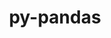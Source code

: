 ---
title: "py-pandas"
layout: cache
categories: [package, develop]
meta: {"compilers": ["apple-clang@=16.0.0", "gcc@=11.1.0", "gcc@=11.4.0", "gcc@=13.2.0", "gcc@=7.5.0", "gcc@=9.4.0", "oneapi@=2024.2.1"], "num_specs": 182, "num_specs_by_stack": {"data-vis-sdk": 10, "e4s": 62, "e4s-neoverse-v2": 8, "e4s-neoverse_v1": 12, "e4s-oneapi": 41, "e4s-power": 6, "e4s-rocm-external": 10, "ml-darwin-aarch64-mps": 8, "ml-linux-aarch64-cpu": 8, "ml-linux-aarch64-cuda": 8, "ml-linux-x86_64-cpu": 7, "ml-linux-x86_64-cuda": 8, "radiuss": 8, "root": 182}, "oss": ["sequoia", "ubuntu18.04", "ubuntu20.04", "ubuntu22.04", "ubuntu24.04"], "platforms": ["darwin", "linux"], "stacks": ["data-vis-sdk", "e4s", "e4s-neoverse-v2", "e4s-neoverse_v1", "e4s-oneapi", "e4s-power", "e4s-rocm-external", "ml-darwin-aarch64-mps", "ml-linux-aarch64-cpu", "ml-linux-aarch64-cuda", "ml-linux-x86_64-cpu", "ml-linux-x86_64-cuda", "radiuss", "root"], "targets": ["aarch64", "neoverse_v1", "neoverse_v2", "ppc64le", "x86_64_v3"], "versions": ["1.5.3", "2.2.3"]}
spec_details: [{"compiler": "gcc@=13.2.0", "hash": "26wi7xaln7cfdhrlopgfwk3fvbtzhbik", "os": "ubuntu24.04", "platform": "linux", "size": "-", "stacks": ["ml-linux-x86_64-cpu", "ml-linux-x86_64-cuda", "root"], "target": "x86_64_v3", "variants": ["build_system=python_pip", "~excel", "+performance"], "versions": ["1.5.3"]}, {"compiler": "gcc@=11.4.0", "hash": "2ehhxmwteqzw3qodiqrf3kxoo3as5ukc", "os": "ubuntu22.04", "platform": "linux", "size": "-", "stacks": ["e4s-neoverse-v2", "root"], "target": "neoverse_v2", "variants": ["build_system=python_pip", "~excel", "+performance"], "versions": ["1.5.3"]}, {"compiler": "gcc@=11.4.0", "hash": "2msyt7yp2xrpxfsofdxk76mb4cfmiyhd", "os": "ubuntu22.04", "platform": "linux", "size": "-", "stacks": ["e4s", "root"], "target": "x86_64_v3", "variants": ["build_system=python_pip", "~excel", "+performance"], "versions": ["2.2.3"]}, {"compiler": "gcc@=11.4.0", "hash": "2y6nbejbwrqfeoi7yl57hwrr5yyypkzv", "os": "ubuntu22.04", "platform": "linux", "size": "-", "stacks": ["e4s-neoverse-v2", "root"], "target": "neoverse_v2", "variants": ["build_system=python_pip", "~excel", "+performance"], "versions": ["1.5.3"]}, {"compiler": "gcc@=13.2.0", "hash": "2zjrjh236v73v4doml2ng36w3bfel3ew", "os": "ubuntu24.04", "platform": "linux", "size": "-", "stacks": ["ml-linux-aarch64-cpu", "ml-linux-aarch64-cuda", "root"], "target": "aarch64", "variants": ["build_system=python_pip", "~excel", "+performance"], "versions": ["1.5.3"]}, {"compiler": "gcc@=11.4.0", "hash": "35ug2lr7qr423vhrtkdrt46qayyvrl5j", "os": "ubuntu22.04", "platform": "linux", "size": "-", "stacks": ["e4s", "root"], "target": "x86_64_v3", "variants": ["build_system=python_pip", "~excel", "+performance"], "versions": ["1.5.3"]}, {"compiler": "gcc@=11.4.0", "hash": "36cysnyoziknd3tkqk2nv4bfxsmvctlc", "os": "ubuntu22.04", "platform": "linux", "size": "-", "stacks": ["e4s-neoverse_v1", "root"], "target": "neoverse_v1", "variants": ["build_system=python_pip", "~excel", "+performance"], "versions": ["1.5.3"]}, {"compiler": "gcc@=11.4.0", "hash": "37o55cbumwz6kyvxgrnmopfvk6yna27i", "os": "ubuntu22.04", "platform": "linux", "size": "-", "stacks": ["e4s", "root"], "target": "x86_64_v3", "variants": ["build_system=python_pip", "~excel", "+performance"], "versions": ["1.5.3"]}, {"compiler": "gcc@=13.2.0", "hash": "3bcbrqsvlyuweqz75geudoil5rm2akdp", "os": "ubuntu24.04", "platform": "linux", "size": "-", "stacks": ["ml-linux-x86_64-cuda", "root"], "target": "x86_64_v3", "variants": ["build_system=python_pip", "~excel", "+performance"], "versions": ["1.5.3"]}, {"compiler": "oneapi@=2024.2.1", "hash": "3jif4e5reqz2qjy4z7i7zdqccuc7ym5a", "os": "ubuntu22.04", "platform": "linux", "size": "-", "stacks": ["e4s-oneapi", "root"], "target": "x86_64_v3", "variants": ["build_system=python_pip", "~excel", "+performance"], "versions": ["2.2.3"]}, {"compiler": "gcc@=11.4.0", "hash": "3jy3yqo4jrquh7swyjfqwbgimsyovbjr", "os": "ubuntu22.04", "platform": "linux", "size": "-", "stacks": ["e4s", "root"], "target": "x86_64_v3", "variants": ["build_system=python_pip", "~excel", "+performance"], "versions": ["2.2.3"]}, {"compiler": "gcc@=11.4.0", "hash": "3pewyi4alyiff7r6kt2ycfqnprnnbrvx", "os": "ubuntu22.04", "platform": "linux", "size": "-", "stacks": ["e4s-rocm-external", "root"], "target": "x86_64_v3", "variants": ["build_system=python_pip", "~excel", "+performance"], "versions": ["2.2.3"]}, {"compiler": "gcc@=11.4.0", "hash": "3wpaolmlnb43ldnebfryzyrqgtanevn7", "os": "ubuntu22.04", "platform": "linux", "size": "-", "stacks": ["e4s", "root"], "target": "x86_64_v3", "variants": ["build_system=python_pip", "~excel", "+performance"], "versions": ["1.5.3"]}, {"compiler": "oneapi@=2024.2.1", "hash": "44ntmvm2lmnmowncppger7zbix7sbzop", "os": "ubuntu22.04", "platform": "linux", "size": "-", "stacks": ["e4s-oneapi", "root"], "target": "x86_64_v3", "variants": ["build_system=python_pip", "~excel", "+performance"], "versions": ["2.2.3"]}, {"compiler": "gcc@=11.4.0", "hash": "4r3xdmfmsa2np3wdymj36nqcdg73cx7o", "os": "ubuntu22.04", "platform": "linux", "size": "-", "stacks": ["e4s", "root"], "target": "x86_64_v3", "variants": ["build_system=python_pip", "~excel", "+performance"], "versions": ["1.5.3"]}, {"compiler": "gcc@=13.2.0", "hash": "5lw4bdiejrdp4tiu656d536jgxdwz3em", "os": "ubuntu24.04", "platform": "linux", "size": "-", "stacks": ["ml-linux-x86_64-cpu", "ml-linux-x86_64-cuda", "root"], "target": "x86_64_v3", "variants": ["build_system=python_pip", "~excel", "+performance"], "versions": ["1.5.3"]}, {"compiler": "gcc@=11.4.0", "hash": "5tiwzvgr3p42ejf2goe2fdvuypl7cyql", "os": "ubuntu22.04", "platform": "linux", "size": "-", "stacks": ["e4s-neoverse_v1", "root"], "target": "neoverse_v1", "variants": ["build_system=python_pip", "~excel", "+performance"], "versions": ["1.5.3"]}, {"compiler": "oneapi@=2024.2.1", "hash": "5w2fh5nj4bqwxrqtithiljv436lo4kye", "os": "ubuntu22.04", "platform": "linux", "size": "-", "stacks": ["e4s-oneapi", "root"], "target": "x86_64_v3", "variants": ["build_system=python_pip", "~excel", "+performance"], "versions": ["1.5.3"]}, {"compiler": "oneapi@=2024.2.1", "hash": "5xty6rodkbnsnmjhxhjxaor7pgzc46by", "os": "ubuntu22.04", "platform": "linux", "size": "-", "stacks": ["e4s-oneapi", "root"], "target": "x86_64_v3", "variants": ["build_system=python_pip", "~excel", "+performance"], "versions": ["1.5.3"]}, {"compiler": "gcc@=13.2.0", "hash": "65ypux3jw4kmkvt3xkmd5eoccruwhygo", "os": "ubuntu24.04", "platform": "linux", "size": "-", "stacks": ["ml-linux-aarch64-cpu", "ml-linux-aarch64-cuda", "root"], "target": "aarch64", "variants": ["build_system=python_pip", "~excel", "+performance"], "versions": ["1.5.3"]}, {"compiler": "oneapi@=2024.2.1", "hash": "66erdqkgkmqothhpc65vyeqadnokt2nl", "os": "ubuntu22.04", "platform": "linux", "size": "-", "stacks": ["e4s-oneapi", "root"], "target": "x86_64_v3", "variants": ["build_system=python_pip", "~excel", "+performance"], "versions": ["1.5.3"]}, {"compiler": "gcc@=11.4.0", "hash": "6dphszez32gngz3kxljgpwroydsl6x6p", "os": "ubuntu22.04", "platform": "linux", "size": "-", "stacks": ["e4s", "root"], "target": "x86_64_v3", "variants": ["build_system=python_pip", "~excel", "+performance"], "versions": ["2.2.3"]}, {"compiler": "gcc@=9.4.0", "hash": "6nbmyeosjnaq6cj3xamlp642ryi6iiol", "os": "ubuntu20.04", "platform": "linux", "size": "-", "stacks": ["e4s-power", "root"], "target": "ppc64le", "variants": ["build_system=python_pip", "~excel", "+performance"], "versions": ["2.2.3"]}, {"compiler": "gcc@=11.4.0", "hash": "6q6emdhn3o445f7lqxqjocmavjirypu4", "os": "ubuntu22.04", "platform": "linux", "size": "-", "stacks": ["e4s", "root"], "target": "x86_64_v3", "variants": ["build_system=python_pip", "~excel", "+performance"], "versions": ["2.2.3"]}, {"compiler": "gcc@=11.4.0", "hash": "7grruhydcepszbvygoni6cowrcbaupbd", "os": "ubuntu22.04", "platform": "linux", "size": "-", "stacks": ["e4s", "root"], "target": "x86_64_v3", "variants": ["build_system=python_pip", "~excel", "+performance"], "versions": ["2.2.3"]}, {"compiler": "oneapi@=2024.2.1", "hash": "7jcvz5qyqulkgfqrbcjr44qsjg3gwn3o", "os": "ubuntu22.04", "platform": "linux", "size": "-", "stacks": ["e4s-oneapi", "root"], "target": "x86_64_v3", "variants": ["build_system=python_pip", "~excel", "+performance"], "versions": ["1.5.3"]}, {"compiler": "gcc@=11.4.0", "hash": "7ly6qptguviue3glkmkz4rkniblclvhi", "os": "ubuntu22.04", "platform": "linux", "size": "-", "stacks": ["e4s", "root"], "target": "x86_64_v3", "variants": ["build_system=python_pip", "~excel", "+performance"], "versions": ["2.2.3"]}, {"compiler": "apple-clang@=16.0.0", "hash": "7tlag6a7m2onjztuffjzxhd7koia263l", "os": "sequoia", "platform": "darwin", "size": "-", "stacks": ["ml-darwin-aarch64-mps", "root"], "target": "aarch64", "variants": ["build_system=python_pip", "~excel", "+performance"], "versions": ["1.5.3"]}, {"compiler": "gcc@=11.4.0", "hash": "7wjcu5xc2of2decroolsuphh6lbi4iw2", "os": "ubuntu22.04", "platform": "linux", "size": "-", "stacks": ["e4s", "root"], "target": "x86_64_v3", "variants": ["build_system=python_pip", "~excel", "+performance"], "versions": ["2.2.3"]}, {"compiler": "oneapi@=2024.2.1", "hash": "a3lrnibsymmwprhajat3ef6lhdimcu4n", "os": "ubuntu22.04", "platform": "linux", "size": "-", "stacks": ["e4s-oneapi", "root"], "target": "x86_64_v3", "variants": ["build_system=python_pip", "~excel", "+performance"], "versions": ["1.5.3"]}, {"compiler": "gcc@=11.4.0", "hash": "abicfpjqunrcopdrdgkaptelnq7tporz", "os": "ubuntu22.04", "platform": "linux", "size": "-", "stacks": ["e4s", "root"], "target": "x86_64_v3", "variants": ["build_system=python_pip", "~excel", "+performance"], "versions": ["2.2.3"]}, {"compiler": "gcc@=7.5.0", "hash": "adt7bcl2hmg4evfbjys43vdebfet6i2k", "os": "ubuntu18.04", "platform": "linux", "size": "-", "stacks": ["radiuss", "root"], "target": "x86_64_v3", "variants": ["build_system=python_pip", "~excel", "+performance"], "versions": ["1.5.3"]}, {"compiler": "oneapi@=2024.2.1", "hash": "asmjonhqazzdopfn5iggk6pibtwcqjdh", "os": "ubuntu22.04", "platform": "linux", "size": "-", "stacks": ["e4s-oneapi", "root"], "target": "x86_64_v3", "variants": ["build_system=python_pip", "~excel", "+performance"], "versions": ["2.2.3"]}, {"compiler": "oneapi@=2024.2.1", "hash": "asxk2s2pxwd62fdtr3vidw4unolkotr7", "os": "ubuntu22.04", "platform": "linux", "size": "-", "stacks": ["e4s-oneapi", "root"], "target": "x86_64_v3", "variants": ["build_system=python_pip", "~excel", "+performance"], "versions": ["2.2.3"]}, {"compiler": "oneapi@=2024.2.1", "hash": "b6tul36scq4zaehagxbpc3ak5cnrfi2g", "os": "ubuntu22.04", "platform": "linux", "size": "-", "stacks": ["e4s-oneapi", "root"], "target": "x86_64_v3", "variants": ["build_system=python_pip", "~excel", "+performance"], "versions": ["1.5.3"]}, {"compiler": "gcc@=11.4.0", "hash": "b7kh2n2zwuyyy2vz73kvkdjvaj6fl6fv", "os": "ubuntu22.04", "platform": "linux", "size": "-", "stacks": ["e4s-neoverse_v1", "root"], "target": "neoverse_v1", "variants": ["build_system=python_pip", "~excel", "+performance"], "versions": ["1.5.3"]}, {"compiler": "oneapi@=2024.2.1", "hash": "bbe24rtm5rimq6k4pfuwz72y3h2urtxx", "os": "ubuntu22.04", "platform": "linux", "size": "-", "stacks": ["e4s-oneapi", "root"], "target": "x86_64_v3", "variants": ["build_system=python_pip", "~excel", "+performance"], "versions": ["1.5.3"]}, {"compiler": "gcc@=11.4.0", "hash": "bbjgrcudmeqpbf76dbhbsi6sxagyrvgn", "os": "ubuntu22.04", "platform": "linux", "size": "-", "stacks": ["e4s", "root"], "target": "x86_64_v3", "variants": ["build_system=python_pip", "~excel", "+performance"], "versions": ["1.5.3"]}, {"compiler": "oneapi@=2024.2.1", "hash": "be6q3t7ppcbyum7dpxxzckbtjab2xkc7", "os": "ubuntu22.04", "platform": "linux", "size": "-", "stacks": ["e4s-oneapi", "root"], "target": "x86_64_v3", "variants": ["build_system=python_pip", "~excel", "+performance"], "versions": ["1.5.3"]}, {"compiler": "apple-clang@=16.0.0", "hash": "bhcolvsjneg2i5oeu4vw7x4xw5nifaij", "os": "sequoia", "platform": "darwin", "size": "-", "stacks": ["ml-darwin-aarch64-mps", "root"], "target": "aarch64", "variants": ["build_system=python_pip", "~excel", "+performance"], "versions": ["1.5.3"]}, {"compiler": "gcc@=11.1.0", "hash": "bjxk5mov7wffxsblrwc6msockxaxg7ws", "os": "ubuntu20.04", "platform": "linux", "size": "-", "stacks": ["data-vis-sdk", "root"], "target": "x86_64_v3", "variants": ["build_system=python_pip", "~excel", "+performance"], "versions": ["2.2.3"]}, {"compiler": "gcc@=11.4.0", "hash": "bt3hymdggq3weyrurb5wanszeghrmq3h", "os": "ubuntu22.04", "platform": "linux", "size": "-", "stacks": ["e4s-rocm-external", "root"], "target": "x86_64_v3", "variants": ["build_system=python_pip", "~excel", "+performance"], "versions": ["2.2.3"]}, {"compiler": "gcc@=11.4.0", "hash": "c3wykrp7xasiqvdoqzv6x7mtmugx62wm", "os": "ubuntu22.04", "platform": "linux", "size": "-", "stacks": ["e4s", "root"], "target": "x86_64_v3", "variants": ["build_system=python_pip", "~excel", "+performance"], "versions": ["1.5.3"]}, {"compiler": "gcc@=13.2.0", "hash": "c3yzhycuhoojnkrw3qpeb7pf4h67qvc2", "os": "ubuntu24.04", "platform": "linux", "size": "-", "stacks": ["ml-linux-aarch64-cpu", "ml-linux-aarch64-cuda", "root"], "target": "aarch64", "variants": ["build_system=python_pip", "~excel", "+performance"], "versions": ["1.5.3"]}, {"compiler": "gcc@=11.4.0", "hash": "cdrsdrlvlnxucbckqjzpgrnv4absxars", "os": "ubuntu22.04", "platform": "linux", "size": "-", "stacks": ["e4s", "root"], "target": "x86_64_v3", "variants": ["build_system=python_pip", "~excel", "+performance"], "versions": ["1.5.3"]}, {"compiler": "gcc@=11.4.0", "hash": "cfrpeklszcffgmwiykzpyp3zncwcmhu7", "os": "ubuntu22.04", "platform": "linux", "size": "-", "stacks": ["e4s", "root"], "target": "x86_64_v3", "variants": ["build_system=python_pip", "~excel", "+performance"], "versions": ["1.5.3"]}, {"compiler": "gcc@=7.5.0", "hash": "cjzan3bbt4f2xuqhtovjsrhmeicqq4if", "os": "ubuntu18.04", "platform": "linux", "size": "-", "stacks": ["radiuss", "root"], "target": "x86_64_v3", "variants": ["build_system=python_pip", "~excel", "+performance"], "versions": ["1.5.3"]}, {"compiler": "oneapi@=2024.2.1", "hash": "ckvf5matfk47omh6oqvg3vpdlhujyjra", "os": "ubuntu22.04", "platform": "linux", "size": "-", "stacks": ["e4s-oneapi", "root"], "target": "x86_64_v3", "variants": ["build_system=python_pip", "~excel", "+performance"], "versions": ["1.5.3"]}, {"compiler": "oneapi@=2024.2.1", "hash": "cojzzsfulszby664uojis2hbsdya7rmw", "os": "ubuntu22.04", "platform": "linux", "size": "-", "stacks": ["e4s-oneapi", "root"], "target": "x86_64_v3", "variants": ["build_system=python_pip", "~excel", "+performance"], "versions": ["2.2.3"]}, {"compiler": "gcc@=11.4.0", "hash": "coqwqxjhjixe3iohjilrkcuuzdymlagg", "os": "ubuntu22.04", "platform": "linux", "size": "-", "stacks": ["e4s", "root"], "target": "x86_64_v3", "variants": ["build_system=python_pip", "~excel", "+performance"], "versions": ["1.5.3"]}, {"compiler": "apple-clang@=16.0.0", "hash": "d2esbna5ok25n7yhoj3dmdqsfjfvj6wh", "os": "sequoia", "platform": "darwin", "size": "-", "stacks": ["ml-darwin-aarch64-mps", "root"], "target": "aarch64", "variants": ["build_system=python_pip", "~excel", "+performance"], "versions": ["1.5.3"]}, {"compiler": "gcc@=11.4.0", "hash": "d2tw64ocwwhgvpvojbriznyot466azsz", "os": "ubuntu22.04", "platform": "linux", "size": "-", "stacks": ["e4s", "root"], "target": "x86_64_v3", "variants": ["build_system=python_pip", "~excel", "+performance"], "versions": ["1.5.3"]}, {"compiler": "gcc@=11.4.0", "hash": "d3e25qie5wotvvkocgqx34oif4a6s7tz", "os": "ubuntu22.04", "platform": "linux", "size": "-", "stacks": ["e4s", "root"], "target": "x86_64_v3", "variants": ["build_system=python_pip", "~excel", "+performance"], "versions": ["1.5.3"]}, {"compiler": "gcc@=7.5.0", "hash": "d5nljfagy24ydzdpqt47o3kzfxgkhcvx", "os": "ubuntu18.04", "platform": "linux", "size": "-", "stacks": ["radiuss", "root"], "target": "x86_64_v3", "variants": ["build_system=python_pip", "~excel", "+performance"], "versions": ["1.5.3"]}, {"compiler": "gcc@=11.4.0", "hash": "dm56oldncoertytsnhwmiobnbcpoydft", "os": "ubuntu22.04", "platform": "linux", "size": "-", "stacks": ["e4s-neoverse_v1", "root"], "target": "neoverse_v1", "variants": ["build_system=python_pip", "~excel", "+performance"], "versions": ["2.2.3"]}, {"compiler": "gcc@=13.2.0", "hash": "dpk6mvzzac6erjq6brkadiqetr3mxsmr", "os": "ubuntu24.04", "platform": "linux", "size": "-", "stacks": ["ml-linux-x86_64-cpu", "ml-linux-x86_64-cuda", "root"], "target": "x86_64_v3", "variants": ["build_system=python_pip", "~excel", "+performance"], "versions": ["1.5.3"]}, {"compiler": "gcc@=13.2.0", "hash": "dppt4lh4cnxql75wui5agkdzd6r2b6yl", "os": "ubuntu24.04", "platform": "linux", "size": "-", "stacks": ["ml-linux-aarch64-cpu", "ml-linux-aarch64-cuda", "root"], "target": "aarch64", "variants": ["build_system=python_pip", "~excel", "+performance"], "versions": ["1.5.3"]}, {"compiler": "gcc@=13.2.0", "hash": "drdg5ni5uxfhttt5oexfppmxkqnqzinc", "os": "ubuntu24.04", "platform": "linux", "size": "-", "stacks": ["ml-linux-x86_64-cpu", "ml-linux-x86_64-cuda", "root"], "target": "x86_64_v3", "variants": ["build_system=python_pip", "~excel", "+performance"], "versions": ["1.5.3"]}, {"compiler": "gcc@=11.1.0", "hash": "e2gviqrqxnwa522rdcawk4yctyorp5qv", "os": "ubuntu20.04", "platform": "linux", "size": "-", "stacks": ["data-vis-sdk", "root"], "target": "x86_64_v3", "variants": ["build_system=python_pip", "~excel", "+performance"], "versions": ["2.2.3"]}, {"compiler": "oneapi@=2024.2.1", "hash": "e3ntbctipebsfz72kugqgycazelu4pzo", "os": "ubuntu22.04", "platform": "linux", "size": "-", "stacks": ["e4s-oneapi", "root"], "target": "x86_64_v3", "variants": ["build_system=python_pip", "~excel", "+performance"], "versions": ["2.2.3"]}, {"compiler": "gcc@=11.4.0", "hash": "ece3kjcqunivpbptb2ssepsahok4cftp", "os": "ubuntu22.04", "platform": "linux", "size": "-", "stacks": ["e4s", "root"], "target": "x86_64_v3", "variants": ["build_system=python_pip", "~excel", "+performance"], "versions": ["1.5.3"]}, {"compiler": "gcc@=11.4.0", "hash": "efdovdigdgronswkt2ogmcusnmmx3oip", "os": "ubuntu22.04", "platform": "linux", "size": "-", "stacks": ["e4s", "root"], "target": "x86_64_v3", "variants": ["build_system=python_pip", "~excel", "+performance"], "versions": ["1.5.3"]}, {"compiler": "gcc@=11.1.0", "hash": "emfyyvvv6kx5fjvgz2ppxmhky27m6skr", "os": "ubuntu20.04", "platform": "linux", "size": "-", "stacks": ["data-vis-sdk", "root"], "target": "x86_64_v3", "variants": ["build_system=python_pip", "~excel", "+performance"], "versions": ["2.2.3"]}, {"compiler": "gcc@=11.4.0", "hash": "engikcncppkzxn5xfgzq7b3pwgw6p5iw", "os": "ubuntu22.04", "platform": "linux", "size": "-", "stacks": ["e4s-rocm-external", "root"], "target": "x86_64_v3", "variants": ["build_system=python_pip", "~excel", "+performance"], "versions": ["2.2.3"]}, {"compiler": "gcc@=11.1.0", "hash": "evuiy2ontxksroaj2l3hv3ykz2ldln5w", "os": "ubuntu20.04", "platform": "linux", "size": "-", "stacks": ["data-vis-sdk", "root"], "target": "x86_64_v3", "variants": ["build_system=python_pip", "~excel", "+performance"], "versions": ["2.2.3"]}, {"compiler": "oneapi@=2024.2.1", "hash": "f3ruuqeeknqptzvbpk5riljbmwhrwyix", "os": "ubuntu22.04", "platform": "linux", "size": "-", "stacks": ["e4s-oneapi", "root"], "target": "x86_64_v3", "variants": ["build_system=python_pip", "~excel", "+performance"], "versions": ["1.5.3"]}, {"compiler": "gcc@=11.4.0", "hash": "fords6gjclwhw36ozbrywoouf6ekwiib", "os": "ubuntu22.04", "platform": "linux", "size": "-", "stacks": ["e4s", "root"], "target": "x86_64_v3", "variants": ["build_system=python_pip", "~excel", "+performance"], "versions": ["2.2.3"]}, {"compiler": "gcc@=11.4.0", "hash": "frnvpy56w7tkl7bjmiaoqoya3v7kkg2e", "os": "ubuntu22.04", "platform": "linux", "size": "-", "stacks": ["e4s", "root"], "target": "x86_64_v3", "variants": ["build_system=python_pip", "~excel", "+performance"], "versions": ["2.2.3"]}, {"compiler": "gcc@=11.4.0", "hash": "ge5b5wdyzwyzseqlrv7crk4pp6ddm2h2", "os": "ubuntu22.04", "platform": "linux", "size": "-", "stacks": ["e4s", "root"], "target": "x86_64_v3", "variants": ["build_system=python_pip", "~excel", "+performance"], "versions": ["1.5.3"]}, {"compiler": "oneapi@=2024.2.1", "hash": "giunw5flcd25mzjtvmz3siq3leggl62o", "os": "ubuntu22.04", "platform": "linux", "size": "-", "stacks": ["e4s-oneapi", "root"], "target": "x86_64_v3", "variants": ["build_system=python_pip", "~excel", "+performance"], "versions": ["2.2.3"]}, {"compiler": "apple-clang@=16.0.0", "hash": "gj2b3wpdbgr3dfm2qok5cpoj66lm6cwv", "os": "sequoia", "platform": "darwin", "size": "-", "stacks": ["ml-darwin-aarch64-mps", "root"], "target": "aarch64", "variants": ["build_system=python_pip", "~excel", "+performance"], "versions": ["1.5.3"]}, {"compiler": "gcc@=11.4.0", "hash": "gsr3uleilcjqttdydkrwvzh5hrxjfxuk", "os": "ubuntu22.04", "platform": "linux", "size": "-", "stacks": ["e4s", "root"], "target": "x86_64_v3", "variants": ["build_system=python_pip", "~excel", "+performance"], "versions": ["1.5.3"]}, {"compiler": "oneapi@=2024.2.1", "hash": "gtdofm5kc35sp3q6f46fewgulbqe5jk2", "os": "ubuntu22.04", "platform": "linux", "size": "-", "stacks": ["e4s-oneapi", "root"], "target": "x86_64_v3", "variants": ["build_system=python_pip", "~excel", "+performance"], "versions": ["1.5.3"]}, {"compiler": "oneapi@=2024.2.1", "hash": "gux2ifjeyzatyydnuhzt2coiieq224ev", "os": "ubuntu22.04", "platform": "linux", "size": "-", "stacks": ["e4s-oneapi", "root"], "target": "x86_64_v3", "variants": ["build_system=python_pip", "~excel", "+performance"], "versions": ["1.5.3"]}, {"compiler": "gcc@=11.4.0", "hash": "h5g4rsdfmgraokupa5f2x6t6fo4ly2jx", "os": "ubuntu22.04", "platform": "linux", "size": "-", "stacks": ["e4s", "root"], "target": "x86_64_v3", "variants": ["build_system=python_pip", "~excel", "+performance"], "versions": ["2.2.3"]}, {"compiler": "gcc@=11.4.0", "hash": "hjbxkkzz5g4ohxjhmlxa5o5g3w3bgqze", "os": "ubuntu22.04", "platform": "linux", "size": "-", "stacks": ["e4s", "root"], "target": "x86_64_v3", "variants": ["build_system=python_pip", "~excel", "+performance"], "versions": ["2.2.3"]}, {"compiler": "oneapi@=2024.2.1", "hash": "hpb5aasagrpfkce5i3roi4meftdoz5ej", "os": "ubuntu22.04", "platform": "linux", "size": "-", "stacks": ["e4s-oneapi", "root"], "target": "x86_64_v3", "variants": ["build_system=python_pip", "~excel", "+performance"], "versions": ["1.5.3"]}, {"compiler": "gcc@=13.2.0", "hash": "hqgqhvsho53dzszvymfpoin3c7m6xjaf", "os": "ubuntu24.04", "platform": "linux", "size": "-", "stacks": ["ml-linux-aarch64-cpu", "ml-linux-aarch64-cuda", "root"], "target": "aarch64", "variants": ["build_system=python_pip", "~excel", "+performance"], "versions": ["1.5.3"]}, {"compiler": "apple-clang@=16.0.0", "hash": "hsktgxlckcp3ielrxyz26lcyqjdjm5fl", "os": "sequoia", "platform": "darwin", "size": "-", "stacks": ["ml-darwin-aarch64-mps", "root"], "target": "aarch64", "variants": ["build_system=python_pip", "~excel", "+performance"], "versions": ["1.5.3"]}, {"compiler": "gcc@=11.4.0", "hash": "id665p4l5fhzs7ydhvcumnjgzmgt7w7a", "os": "ubuntu22.04", "platform": "linux", "size": "-", "stacks": ["e4s", "root"], "target": "x86_64_v3", "variants": ["build_system=python_pip", "~excel", "+performance"], "versions": ["1.5.3"]}, {"compiler": "gcc@=9.4.0", "hash": "imopoacnmjdmkvitildz6becvrqysxvk", "os": "ubuntu20.04", "platform": "linux", "size": "-", "stacks": ["e4s-power", "root"], "target": "ppc64le", "variants": ["build_system=python_pip", "~excel", "+performance"], "versions": ["1.5.3"]}, {"compiler": "gcc@=11.4.0", "hash": "ivpitmyrnjc254dzbaba3vnwchdcbv7n", "os": "ubuntu22.04", "platform": "linux", "size": "-", "stacks": ["e4s-neoverse-v2", "root"], "target": "neoverse_v2", "variants": ["build_system=python_pip", "~excel", "+performance"], "versions": ["1.5.3"]}, {"compiler": "gcc@=11.4.0", "hash": "jaucoxieujw7qv4dqcqfayyj3b2qfecw", "os": "ubuntu22.04", "platform": "linux", "size": "-", "stacks": ["e4s-neoverse_v1", "root"], "target": "neoverse_v1", "variants": ["build_system=python_pip", "~excel", "+performance"], "versions": ["1.5.3"]}, {"compiler": "gcc@=11.4.0", "hash": "jgpxfceaazgpjfu7nnodpeweafcx34kr", "os": "ubuntu22.04", "platform": "linux", "size": "-", "stacks": ["e4s", "root"], "target": "x86_64_v3", "variants": ["build_system=python_pip", "~excel", "+performance"], "versions": ["1.5.3"]}, {"compiler": "gcc@=11.4.0", "hash": "jmtqy2jd2zaqlm3yqo6vkgvkvyai7vtn", "os": "ubuntu22.04", "platform": "linux", "size": "-", "stacks": ["e4s", "root"], "target": "x86_64_v3", "variants": ["build_system=python_pip", "~excel", "+performance"], "versions": ["2.2.3"]}, {"compiler": "gcc@=9.4.0", "hash": "jn2iibpmsbphvzttvhbq3au4qkbgkcxm", "os": "ubuntu20.04", "platform": "linux", "size": "-", "stacks": ["e4s-power", "root"], "target": "ppc64le", "variants": ["build_system=python_pip", "~excel", "+performance"], "versions": ["1.5.3"]}, {"compiler": "gcc@=11.4.0", "hash": "jn7n5tpvekc2fdzoi54tzmfexla524u3", "os": "ubuntu22.04", "platform": "linux", "size": "-", "stacks": ["e4s-neoverse-v2", "root"], "target": "neoverse_v2", "variants": ["build_system=python_pip", "~excel", "+performance"], "versions": ["1.5.3"]}, {"compiler": "gcc@=13.2.0", "hash": "jo4knkljvtvpsg5khurf5rawe7wyuwfb", "os": "ubuntu24.04", "platform": "linux", "size": "-", "stacks": ["ml-linux-x86_64-cpu", "ml-linux-x86_64-cuda", "root"], "target": "x86_64_v3", "variants": ["build_system=python_pip", "~excel", "+performance"], "versions": ["1.5.3"]}, {"compiler": "gcc@=11.4.0", "hash": "kcuytfpuxd2yjgcv24epqz5qhtruzukd", "os": "ubuntu22.04", "platform": "linux", "size": "-", "stacks": ["e4s", "root"], "target": "x86_64_v3", "variants": ["build_system=python_pip", "~excel", "+performance"], "versions": ["1.5.3"]}, {"compiler": "gcc@=11.1.0", "hash": "kkrwxeuyulcisvxfaqnxygp6fl5qb7qg", "os": "ubuntu20.04", "platform": "linux", "size": "-", "stacks": ["data-vis-sdk", "root"], "target": "x86_64_v3", "variants": ["build_system=python_pip", "~excel", "+performance"], "versions": ["2.2.3"]}, {"compiler": "oneapi@=2024.2.1", "hash": "kl76lblw36lzc2xfox3jjmunafuxxfmc", "os": "ubuntu22.04", "platform": "linux", "size": "-", "stacks": ["e4s-oneapi", "root"], "target": "x86_64_v3", "variants": ["build_system=python_pip", "~excel", "+performance"], "versions": ["1.5.3"]}, {"compiler": "gcc@=7.5.0", "hash": "ku3z3ejtitnqsdwiidqkzrzbze3qehv5", "os": "ubuntu18.04", "platform": "linux", "size": "-", "stacks": ["radiuss", "root"], "target": "x86_64_v3", "variants": ["build_system=python_pip", "~excel", "+performance"], "versions": ["1.5.3"]}, {"compiler": "gcc@=11.4.0", "hash": "kysyaobjnehwk34gicgomswy4tnawqw5", "os": "ubuntu22.04", "platform": "linux", "size": "-", "stacks": ["e4s-neoverse-v2", "root"], "target": "neoverse_v2", "variants": ["build_system=python_pip", "~excel", "+performance"], "versions": ["1.5.3"]}, {"compiler": "gcc@=11.4.0", "hash": "l62h6gpsvm6x6hw6yobznb26q4icnn2k", "os": "ubuntu22.04", "platform": "linux", "size": "-", "stacks": ["e4s", "root"], "target": "x86_64_v3", "variants": ["build_system=python_pip", "~excel", "+performance"], "versions": ["1.5.3"]}, {"compiler": "gcc@=11.4.0", "hash": "l74l2gptvd3p2pqpoicl7t43hzcsd5lf", "os": "ubuntu22.04", "platform": "linux", "size": "-", "stacks": ["e4s", "root"], "target": "x86_64_v3", "variants": ["build_system=python_pip", "~excel", "+performance"], "versions": ["2.2.3"]}, {"compiler": "gcc@=9.4.0", "hash": "lgybgwik25jqx7llah2uivpbsbeca56b", "os": "ubuntu20.04", "platform": "linux", "size": "-", "stacks": ["e4s-power", "root"], "target": "ppc64le", "variants": ["build_system=python_pip", "~excel", "+performance"], "versions": ["2.2.3"]}, {"compiler": "gcc@=11.4.0", "hash": "li2ruemzmfi4asi6mefwwnuq3vmysj5s", "os": "ubuntu22.04", "platform": "linux", "size": "-", "stacks": ["e4s", "root"], "target": "x86_64_v3", "variants": ["build_system=python_pip", "~excel", "+performance"], "versions": ["1.5.3"]}, {"compiler": "gcc@=11.4.0", "hash": "lub2agt5zxfeupujg2obajz2mqbbboyu", "os": "ubuntu22.04", "platform": "linux", "size": "-", "stacks": ["e4s-rocm-external", "root"], "target": "x86_64_v3", "variants": ["build_system=python_pip", "~excel", "+performance"], "versions": ["2.2.3"]}, {"compiler": "oneapi@=2024.2.1", "hash": "lvmyhclhtpmcwel6nro257taj5tvpobs", "os": "ubuntu22.04", "platform": "linux", "size": "-", "stacks": ["e4s-oneapi", "root"], "target": "x86_64_v3", "variants": ["build_system=python_pip", "~excel", "+performance"], "versions": ["1.5.3"]}, {"compiler": "oneapi@=2024.2.1", "hash": "m3wgs5uum5tdbfuto22l7zhjr64dwufo", "os": "ubuntu22.04", "platform": "linux", "size": "-", "stacks": ["e4s-oneapi", "root"], "target": "x86_64_v3", "variants": ["build_system=python_pip", "~excel", "+performance"], "versions": ["1.5.3"]}, {"compiler": "gcc@=11.4.0", "hash": "mbzjafeyhozuaifskfo4hqrshrdryawe", "os": "ubuntu22.04", "platform": "linux", "size": "-", "stacks": ["e4s", "root"], "target": "x86_64_v3", "variants": ["build_system=python_pip", "~excel", "+performance"], "versions": ["1.5.3"]}, {"compiler": "gcc@=11.4.0", "hash": "msyvm4xvy64wnbg72c4iyingysdqnuqn", "os": "ubuntu22.04", "platform": "linux", "size": "-", "stacks": ["e4s", "root"], "target": "x86_64_v3", "variants": ["build_system=python_pip", "~excel", "+performance"], "versions": ["2.2.3"]}, {"compiler": "gcc@=7.5.0", "hash": "mxyzmlmmn5nk4pvf6sr45rsnmvxwd4kj", "os": "ubuntu18.04", "platform": "linux", "size": "-", "stacks": ["radiuss", "root"], "target": "x86_64_v3", "variants": ["build_system=python_pip", "~excel", "+performance"], "versions": ["1.5.3"]}, {"compiler": "gcc@=11.4.0", "hash": "n5s62c3xv3qfcfrneeyseevpnymn2o2z", "os": "ubuntu22.04", "platform": "linux", "size": "-", "stacks": ["e4s-neoverse-v2", "root"], "target": "neoverse_v2", "variants": ["build_system=python_pip", "~excel", "+performance"], "versions": ["1.5.3"]}, {"compiler": "gcc@=11.4.0", "hash": "nlpkl4kriiovqj3a4yzo3rgt744ce4h2", "os": "ubuntu22.04", "platform": "linux", "size": "-", "stacks": ["e4s-neoverse-v2", "root"], "target": "neoverse_v2", "variants": ["build_system=python_pip", "~excel", "+performance"], "versions": ["1.5.3"]}, {"compiler": "gcc@=11.1.0", "hash": "npvgmotrlnkylb5nliw6lal7pslv3xju", "os": "ubuntu20.04", "platform": "linux", "size": "-", "stacks": ["data-vis-sdk", "root"], "target": "x86_64_v3", "variants": ["build_system=python_pip", "~excel", "+performance"], "versions": ["2.2.3"]}, {"compiler": "oneapi@=2024.2.1", "hash": "nsatiqwhiqiendzn22sfikqqnu3wrhis", "os": "ubuntu22.04", "platform": "linux", "size": "-", "stacks": ["e4s-oneapi", "root"], "target": "x86_64_v3", "variants": ["build_system=python_pip", "~excel", "+performance"], "versions": ["1.5.3"]}, {"compiler": "gcc@=11.4.0", "hash": "nu2bqlstklvyl67zuf3ulhnzdgaj73al", "os": "ubuntu22.04", "platform": "linux", "size": "-", "stacks": ["e4s", "root"], "target": "x86_64_v3", "variants": ["build_system=python_pip", "~excel", "+performance"], "versions": ["1.5.3"]}, {"compiler": "gcc@=11.4.0", "hash": "nwyggfwjrvwyvlybysxvwtblg433npyf", "os": "ubuntu22.04", "platform": "linux", "size": "-", "stacks": ["e4s-rocm-external", "root"], "target": "x86_64_v3", "variants": ["build_system=python_pip", "~excel", "+performance"], "versions": ["2.2.3"]}, {"compiler": "gcc@=13.2.0", "hash": "o5xrdu3ceyzquhhuy7xc4jmbrjqc2beb", "os": "ubuntu24.04", "platform": "linux", "size": "-", "stacks": ["ml-linux-aarch64-cpu", "ml-linux-aarch64-cuda", "root"], "target": "aarch64", "variants": ["build_system=python_pip", "~excel", "+performance"], "versions": ["1.5.3"]}, {"compiler": "gcc@=9.4.0", "hash": "o6na7ngyebxlfxvugyzhpvs3f3nv7xxp", "os": "ubuntu20.04", "platform": "linux", "size": "-", "stacks": ["e4s-power", "root"], "target": "ppc64le", "variants": ["build_system=python_pip", "~excel", "+performance"], "versions": ["1.5.3"]}, {"compiler": "gcc@=11.1.0", "hash": "odwbsnsbmfctrkv4dchfwck47pbyegeh", "os": "ubuntu20.04", "platform": "linux", "size": "-", "stacks": ["data-vis-sdk", "root"], "target": "x86_64_v3", "variants": ["build_system=python_pip", "~excel", "+performance"], "versions": ["2.2.3"]}, {"compiler": "gcc@=11.4.0", "hash": "oqt744rakdx65f5b55och2t3qvw52leh", "os": "ubuntu22.04", "platform": "linux", "size": "-", "stacks": ["e4s", "root"], "target": "x86_64_v3", "variants": ["build_system=python_pip", "~excel", "+performance"], "versions": ["2.2.3"]}, {"compiler": "gcc@=11.4.0", "hash": "otwgwvrudhq7vsnxm6dwkkbozvux4hhd", "os": "ubuntu22.04", "platform": "linux", "size": "-", "stacks": ["e4s-rocm-external", "root"], "target": "x86_64_v3", "variants": ["build_system=python_pip", "~excel", "+performance"], "versions": ["2.2.3"]}, {"compiler": "oneapi@=2024.2.1", "hash": "p7k63fx56bkhmgshefwlyyiqugg6exan", "os": "ubuntu22.04", "platform": "linux", "size": "-", "stacks": ["e4s-oneapi", "root"], "target": "x86_64_v3", "variants": ["build_system=python_pip", "~excel", "+performance"], "versions": ["1.5.3"]}, {"compiler": "gcc@=11.4.0", "hash": "pcxuy2hgv4dczo5q4zbkqxsdwwhgb24g", "os": "ubuntu22.04", "platform": "linux", "size": "-", "stacks": ["e4s-neoverse-v2", "root"], "target": "neoverse_v2", "variants": ["build_system=python_pip", "~excel", "+performance"], "versions": ["1.5.3"]}, {"compiler": "gcc@=11.4.0", "hash": "pgv76ucmrkcbejjkkvypcriinadhhxz7", "os": "ubuntu22.04", "platform": "linux", "size": "-", "stacks": ["e4s", "root"], "target": "x86_64_v3", "variants": ["build_system=python_pip", "~excel", "+performance"], "versions": ["2.2.3"]}, {"compiler": "gcc@=11.4.0", "hash": "phgcg6myos34whzgigz4tjr4hcexjdfq", "os": "ubuntu22.04", "platform": "linux", "size": "-", "stacks": ["e4s", "root"], "target": "x86_64_v3", "variants": ["build_system=python_pip", "~excel", "+performance"], "versions": ["2.2.3"]}, {"compiler": "gcc@=13.2.0", "hash": "pjrhbf7w6dgwzw6t3v2zyqb634eqpucs", "os": "ubuntu24.04", "platform": "linux", "size": "-", "stacks": ["ml-linux-x86_64-cpu", "ml-linux-x86_64-cuda", "root"], "target": "x86_64_v3", "variants": ["build_system=python_pip", "~excel", "+performance"], "versions": ["1.5.3"]}, {"compiler": "gcc@=7.5.0", "hash": "pkn4brbdjt6gqd6y6vtjy3hghwss2rjo", "os": "ubuntu18.04", "platform": "linux", "size": "-", "stacks": ["radiuss", "root"], "target": "x86_64_v3", "variants": ["build_system=python_pip", "~excel", "+performance"], "versions": ["1.5.3"]}, {"compiler": "gcc@=11.4.0", "hash": "poiwpzy2pb565b2psga2jb5f6lwozwoo", "os": "ubuntu22.04", "platform": "linux", "size": "-", "stacks": ["e4s", "root"], "target": "x86_64_v3", "variants": ["build_system=python_pip", "~excel", "+performance"], "versions": ["2.2.3"]}, {"compiler": "gcc@=11.4.0", "hash": "px3ogsj73fvsvw4ju36q7sfnlzflwj5r", "os": "ubuntu22.04", "platform": "linux", "size": "-", "stacks": ["e4s", "root"], "target": "x86_64_v3", "variants": ["build_system=python_pip", "~excel", "+performance"], "versions": ["1.5.3"]}, {"compiler": "gcc@=7.5.0", "hash": "qfdottqtfs23y7krkssbkldlcmdich6h", "os": "ubuntu18.04", "platform": "linux", "size": "-", "stacks": ["radiuss", "root"], "target": "x86_64_v3", "variants": ["build_system=python_pip", "~excel", "+performance"], "versions": ["1.5.3"]}, {"compiler": "gcc@=11.4.0", "hash": "qheutjy7kzkyuxv7pinqrx6grtmnicv5", "os": "ubuntu22.04", "platform": "linux", "size": "-", "stacks": ["e4s-neoverse_v1", "root"], "target": "neoverse_v1", "variants": ["build_system=python_pip", "~excel", "+performance"], "versions": ["2.2.3"]}, {"compiler": "gcc@=13.2.0", "hash": "qwhpp4fc2hp7b2zqwhp5vndjuxljbp4h", "os": "ubuntu24.04", "platform": "linux", "size": "-", "stacks": ["ml-linux-aarch64-cpu", "ml-linux-aarch64-cuda", "root"], "target": "aarch64", "variants": ["build_system=python_pip", "~excel", "+performance"], "versions": ["1.5.3"]}, {"compiler": "gcc@=13.2.0", "hash": "rdubc6slpkhcsmwhv5q3bcpmmfr3645b", "os": "ubuntu24.04", "platform": "linux", "size": "-", "stacks": ["ml-linux-aarch64-cpu", "ml-linux-aarch64-cuda", "root"], "target": "aarch64", "variants": ["build_system=python_pip", "~excel", "+performance"], "versions": ["1.5.3"]}, {"compiler": "gcc@=11.1.0", "hash": "rk3ogoztscl5ufjylq7raqese2kfidwp", "os": "ubuntu20.04", "platform": "linux", "size": "-", "stacks": ["data-vis-sdk", "root"], "target": "x86_64_v3", "variants": ["build_system=python_pip", "~excel", "+performance"], "versions": ["2.2.3"]}, {"compiler": "oneapi@=2024.2.1", "hash": "rm3uxc4jwhah74pnq6zcxwmos2xsm2vo", "os": "ubuntu22.04", "platform": "linux", "size": "-", "stacks": ["e4s-oneapi", "root"], "target": "x86_64_v3", "variants": ["build_system=python_pip", "~excel", "+performance"], "versions": ["1.5.3"]}, {"compiler": "gcc@=9.4.0", "hash": "rmq3xalsiapnkkpcesdedf76xn6zt4mj", "os": "ubuntu20.04", "platform": "linux", "size": "-", "stacks": ["e4s-power", "root"], "target": "ppc64le", "variants": ["build_system=python_pip", "~excel", "+performance"], "versions": ["1.5.3"]}, {"compiler": "gcc@=11.4.0", "hash": "roek2k66prygg4eybsep6bjtom7ta6tt", "os": "ubuntu22.04", "platform": "linux", "size": "-", "stacks": ["e4s-rocm-external", "root"], "target": "x86_64_v3", "variants": ["build_system=python_pip", "~excel", "+performance"], "versions": ["2.2.3"]}, {"compiler": "oneapi@=2024.2.1", "hash": "rpv4r5pmglrml5nnn43vfycicuzpszm7", "os": "ubuntu22.04", "platform": "linux", "size": "-", "stacks": ["e4s-oneapi", "root"], "target": "x86_64_v3", "variants": ["build_system=python_pip", "~excel", "+performance"], "versions": ["2.2.3"]}, {"compiler": "oneapi@=2024.2.1", "hash": "rqorxg3oxkvfrt4znuvrryqvto4fodzf", "os": "ubuntu22.04", "platform": "linux", "size": "-", "stacks": ["e4s-oneapi", "root"], "target": "x86_64_v3", "variants": ["build_system=python_pip", "~excel", "+performance"], "versions": ["1.5.3"]}, {"compiler": "gcc@=11.4.0", "hash": "rqpondwtxjxqznjx26wuqaokx42fx2xh", "os": "ubuntu22.04", "platform": "linux", "size": "-", "stacks": ["e4s", "root"], "target": "x86_64_v3", "variants": ["build_system=python_pip", "~excel", "+performance"], "versions": ["1.5.3"]}, {"compiler": "oneapi@=2024.2.1", "hash": "se2kwhh6ekjk45xy6gh5dv2cyz7qjpjg", "os": "ubuntu22.04", "platform": "linux", "size": "-", "stacks": ["e4s-oneapi", "root"], "target": "x86_64_v3", "variants": ["build_system=python_pip", "~excel", "+performance"], "versions": ["1.5.3"]}, {"compiler": "gcc@=11.4.0", "hash": "sg2e2msrvxp6fmxz2jsyauc3jdbe3ztm", "os": "ubuntu22.04", "platform": "linux", "size": "-", "stacks": ["e4s", "root"], "target": "x86_64_v3", "variants": ["build_system=python_pip", "~excel", "+performance"], "versions": ["1.5.3"]}, {"compiler": "gcc@=11.4.0", "hash": "sgv26ocjxl6wqrdgkasfnpjexg6odqd3", "os": "ubuntu22.04", "platform": "linux", "size": "-", "stacks": ["e4s", "root"], "target": "x86_64_v3", "variants": ["build_system=python_pip", "~excel", "+performance"], "versions": ["2.2.3"]}, {"compiler": "gcc@=11.4.0", "hash": "shdjzyetgtm62x4oawcor3yqxcdvifvf", "os": "ubuntu22.04", "platform": "linux", "size": "-", "stacks": ["e4s-neoverse_v1", "root"], "target": "neoverse_v1", "variants": ["build_system=python_pip", "~excel", "+performance"], "versions": ["1.5.3"]}, {"compiler": "gcc@=11.4.0", "hash": "si5x7m6tb3knwdfqfnuw6gf7sso6xuwz", "os": "ubuntu22.04", "platform": "linux", "size": "-", "stacks": ["e4s-neoverse_v1", "root"], "target": "neoverse_v1", "variants": ["build_system=python_pip", "~excel", "+performance"], "versions": ["1.5.3"]}, {"compiler": "oneapi@=2024.2.1", "hash": "sptdoamx2r5f6htjo24547goprpljk3i", "os": "ubuntu22.04", "platform": "linux", "size": "-", "stacks": ["e4s-oneapi", "root"], "target": "x86_64_v3", "variants": ["build_system=python_pip", "~excel", "+performance"], "versions": ["1.5.3"]}, {"compiler": "gcc@=11.4.0", "hash": "stxkw74gjg4atvehu2dsotu6w27n5d3r", "os": "ubuntu22.04", "platform": "linux", "size": "-", "stacks": ["e4s-rocm-external", "root"], "target": "x86_64_v3", "variants": ["build_system=python_pip", "~excel", "+performance"], "versions": ["2.2.3"]}, {"compiler": "gcc@=11.4.0", "hash": "sv3cswri5cjj5nwopt555c4rb3cvke64", "os": "ubuntu22.04", "platform": "linux", "size": "-", "stacks": ["e4s-neoverse_v1", "root"], "target": "neoverse_v1", "variants": ["build_system=python_pip", "~excel", "+performance"], "versions": ["2.2.3"]}, {"compiler": "oneapi@=2024.2.1", "hash": "t7rscjkhyetswdbti65dj7z5z5x6mauh", "os": "ubuntu22.04", "platform": "linux", "size": "-", "stacks": ["e4s-oneapi", "root"], "target": "x86_64_v3", "variants": ["build_system=python_pip", "~excel", "+performance"], "versions": ["1.5.3"]}, {"compiler": "gcc@=11.4.0", "hash": "tgynhfo5f737kqmlajxzucb5wf4rrrwj", "os": "ubuntu22.04", "platform": "linux", "size": "-", "stacks": ["e4s", "root"], "target": "x86_64_v3", "variants": ["build_system=python_pip", "~excel", "+performance"], "versions": ["2.2.3"]}, {"compiler": "oneapi@=2024.2.1", "hash": "tkcpkpszmcbnski7s2rnel644wwtlzwr", "os": "ubuntu22.04", "platform": "linux", "size": "-", "stacks": ["e4s-oneapi", "root"], "target": "x86_64_v3", "variants": ["build_system=python_pip", "~excel", "+performance"], "versions": ["1.5.3"]}, {"compiler": "gcc@=11.1.0", "hash": "tqhcobhf43wx326i3m3y3h67wf73qotx", "os": "ubuntu20.04", "platform": "linux", "size": "-", "stacks": ["data-vis-sdk", "root"], "target": "x86_64_v3", "variants": ["build_system=python_pip", "~excel", "+performance"], "versions": ["2.2.3"]}, {"compiler": "gcc@=11.1.0", "hash": "u4azzlp6cifsdys5aymfa2txidnruwml", "os": "ubuntu20.04", "platform": "linux", "size": "-", "stacks": ["data-vis-sdk", "root"], "target": "x86_64_v3", "variants": ["build_system=python_pip", "~excel", "+performance"], "versions": ["2.2.3"]}, {"compiler": "gcc@=11.4.0", "hash": "ucpdrdexix3dksq6rpwhcta24oxpfyqc", "os": "ubuntu22.04", "platform": "linux", "size": "-", "stacks": ["e4s", "root"], "target": "x86_64_v3", "variants": ["build_system=python_pip", "~excel", "+performance"], "versions": ["2.2.3"]}, {"compiler": "gcc@=11.4.0", "hash": "ud6forcqxflkal6ndimuveoovsk3hcbx", "os": "ubuntu22.04", "platform": "linux", "size": "-", "stacks": ["e4s-rocm-external", "root"], "target": "x86_64_v3", "variants": ["build_system=python_pip", "~excel", "+performance"], "versions": ["2.2.3"]}, {"compiler": "gcc@=11.4.0", "hash": "uhxtgxix6vnqn7b3aarmsksvaymqh5rc", "os": "ubuntu22.04", "platform": "linux", "size": "-", "stacks": ["e4s", "root"], "target": "x86_64_v3", "variants": ["build_system=python_pip", "~excel", "+performance"], "versions": ["1.5.3"]}, {"compiler": "gcc@=11.4.0", "hash": "uiocj2ntkmfbba2cuxn3s3ftb7mxdcss", "os": "ubuntu22.04", "platform": "linux", "size": "-", "stacks": ["e4s", "root"], "target": "x86_64_v3", "variants": ["build_system=python_pip", "~excel", "+performance"], "versions": ["2.2.3"]}, {"compiler": "gcc@=11.4.0", "hash": "uoitgehw5rj5xynlmyj3soxvb2grjxls", "os": "ubuntu22.04", "platform": "linux", "size": "-", "stacks": ["e4s-neoverse_v1", "root"], "target": "neoverse_v1", "variants": ["build_system=python_pip", "~excel", "+performance"], "versions": ["1.5.3"]}, {"compiler": "apple-clang@=16.0.0", "hash": "v7wronsqvcfmzfugp5br5ngzu3jfhdke", "os": "sequoia", "platform": "darwin", "size": "-", "stacks": ["ml-darwin-aarch64-mps", "root"], "target": "aarch64", "variants": ["build_system=python_pip", "~excel", "+performance"], "versions": ["1.5.3"]}, {"compiler": "gcc@=11.4.0", "hash": "vbgeda6dilivizlpk6wnsgnbijminqom", "os": "ubuntu22.04", "platform": "linux", "size": "-", "stacks": ["e4s-rocm-external", "root"], "target": "x86_64_v3", "variants": ["build_system=python_pip", "~excel", "+performance"], "versions": ["2.2.3"]}, {"compiler": "apple-clang@=16.0.0", "hash": "vbnj5vdg5s2gvffavxi5tgda47tm57c5", "os": "sequoia", "platform": "darwin", "size": "-", "stacks": ["ml-darwin-aarch64-mps", "root"], "target": "aarch64", "variants": ["build_system=python_pip", "~excel", "+performance"], "versions": ["1.5.3"]}, {"compiler": "oneapi@=2024.2.1", "hash": "vekpxzffzccz6tapehg2nzczrlmt2cds", "os": "ubuntu22.04", "platform": "linux", "size": "-", "stacks": ["e4s-oneapi", "root"], "target": "x86_64_v3", "variants": ["build_system=python_pip", "~excel", "+performance"], "versions": ["1.5.3"]}, {"compiler": "gcc@=11.4.0", "hash": "vhhbmt2febdnzvyyweuxzt7zimzot7pi", "os": "ubuntu22.04", "platform": "linux", "size": "-", "stacks": ["e4s", "root"], "target": "x86_64_v3", "variants": ["build_system=python_pip", "~excel", "+performance"], "versions": ["2.2.3"]}, {"compiler": "oneapi@=2024.2.1", "hash": "vivolf5p5fpnjlfxsrfindh7prlxhimr", "os": "ubuntu22.04", "platform": "linux", "size": "-", "stacks": ["e4s-oneapi", "root"], "target": "x86_64_v3", "variants": ["build_system=python_pip", "~excel", "+performance"], "versions": ["1.5.3"]}, {"compiler": "gcc@=11.4.0", "hash": "vjizryll3gboifazvixosoqdnjrloiir", "os": "ubuntu22.04", "platform": "linux", "size": "-", "stacks": ["e4s", "root"], "target": "x86_64_v3", "variants": ["build_system=python_pip", "~excel", "+performance"], "versions": ["2.2.3"]}, {"compiler": "oneapi@=2024.2.1", "hash": "vkkxjh3p77x5boozcno6zjatvnvsng6d", "os": "ubuntu22.04", "platform": "linux", "size": "-", "stacks": ["e4s-oneapi", "root"], "target": "x86_64_v3", "variants": ["build_system=python_pip", "~excel", "+performance"], "versions": ["1.5.3"]}, {"compiler": "apple-clang@=16.0.0", "hash": "w64ipdeadyr5ra3woxpgjfrjgzh2wjyz", "os": "sequoia", "platform": "darwin", "size": "-", "stacks": ["ml-darwin-aarch64-mps", "root"], "target": "aarch64", "variants": ["build_system=python_pip", "~excel", "+performance"], "versions": ["1.5.3"]}, {"compiler": "gcc@=7.5.0", "hash": "wcnnzoocxx64cftfyp4oaefwejmdsla4", "os": "ubuntu18.04", "platform": "linux", "size": "-", "stacks": ["radiuss", "root"], "target": "x86_64_v3", "variants": ["build_system=python_pip", "~excel", "+performance"], "versions": ["1.5.3"]}, {"compiler": "oneapi@=2024.2.1", "hash": "wljg6pziw5wxnuf7fkwuwwjvqzxo5l6h", "os": "ubuntu22.04", "platform": "linux", "size": "-", "stacks": ["e4s-oneapi", "root"], "target": "x86_64_v3", "variants": ["build_system=python_pip", "~excel", "+performance"], "versions": ["1.5.3"]}, {"compiler": "oneapi@=2024.2.1", "hash": "wmdk7ucsc3ck47rfajyr4ki5ju5slyg5", "os": "ubuntu22.04", "platform": "linux", "size": "-", "stacks": ["e4s-oneapi", "root"], "target": "x86_64_v3", "variants": ["build_system=python_pip", "~excel", "+performance"], "versions": ["2.2.3"]}, {"compiler": "gcc@=11.4.0", "hash": "wregam4hugv5ilt5orwxj4ecv5alkbq5", "os": "ubuntu22.04", "platform": "linux", "size": "-", "stacks": ["e4s", "root"], "target": "x86_64_v3", "variants": ["build_system=python_pip", "~excel", "+performance"], "versions": ["1.5.3"]}, {"compiler": "oneapi@=2024.2.1", "hash": "wvwbyxzr3ldl3st3goxubeixuuyvfwkx", "os": "ubuntu22.04", "platform": "linux", "size": "-", "stacks": ["e4s-oneapi", "root"], "target": "x86_64_v3", "variants": ["build_system=python_pip", "~excel", "+performance"], "versions": ["1.5.3"]}, {"compiler": "gcc@=11.4.0", "hash": "x5rwbicxrullu5tbsuxpalk2mt2ugdgb", "os": "ubuntu22.04", "platform": "linux", "size": "-", "stacks": ["e4s", "root"], "target": "x86_64_v3", "variants": ["build_system=python_pip", "~excel", "+performance"], "versions": ["1.5.3"]}, {"compiler": "gcc@=11.4.0", "hash": "xfm32gpnxikv6qcsi4wb6msd5mdxaqid", "os": "ubuntu22.04", "platform": "linux", "size": "-", "stacks": ["e4s", "root"], "target": "x86_64_v3", "variants": ["build_system=python_pip", "~excel", "+performance"], "versions": ["2.2.3"]}, {"compiler": "oneapi@=2024.2.1", "hash": "xgf7q23y7ppjlikkxehvzv6b4j3ystda", "os": "ubuntu22.04", "platform": "linux", "size": "-", "stacks": ["e4s-oneapi", "root"], "target": "x86_64_v3", "variants": ["build_system=python_pip", "~excel", "+performance"], "versions": ["1.5.3"]}, {"compiler": "gcc@=11.4.0", "hash": "xlq4nc262t4m7gugtprlv7jqhhhkh7km", "os": "ubuntu22.04", "platform": "linux", "size": "-", "stacks": ["e4s", "root"], "target": "x86_64_v3", "variants": ["build_system=python_pip", "~excel", "+performance"], "versions": ["2.2.3"]}, {"compiler": "gcc@=11.4.0", "hash": "xnfvmzamg36kxhjatosh7p4mc2hj36iz", "os": "ubuntu22.04", "platform": "linux", "size": "-", "stacks": ["e4s", "root"], "target": "x86_64_v3", "variants": ["build_system=python_pip", "~excel", "+performance"], "versions": ["1.5.3"]}, {"compiler": "gcc@=11.4.0", "hash": "xoamfzpucobowbrk335poqif65eapu3z", "os": "ubuntu22.04", "platform": "linux", "size": "-", "stacks": ["e4s", "root"], "target": "x86_64_v3", "variants": ["build_system=python_pip", "~excel", "+performance"], "versions": ["2.2.3"]}, {"compiler": "oneapi@=2024.2.1", "hash": "xphyjl2i6qomcze6ku4dkzewrbdbgxwy", "os": "ubuntu22.04", "platform": "linux", "size": "-", "stacks": ["root"], "target": "x86_64_v3", "variants": ["build_system=python_pip", "~excel", "+performance"], "versions": ["2.2.3"]}, {"compiler": "gcc@=11.4.0", "hash": "xtisogwcrudhm47tokxbsiqnykks2fp7", "os": "ubuntu22.04", "platform": "linux", "size": "-", "stacks": ["e4s", "root"], "target": "x86_64_v3", "variants": ["build_system=python_pip", "~excel", "+performance"], "versions": ["1.5.3"]}, {"compiler": "gcc@=11.4.0", "hash": "xz7cx34e7aphoa7xb6vzjstmocih66pa", "os": "ubuntu22.04", "platform": "linux", "size": "-", "stacks": ["e4s", "root"], "target": "x86_64_v3", "variants": ["build_system=python_pip", "~excel", "+performance"], "versions": ["1.5.3"]}, {"compiler": "gcc@=13.2.0", "hash": "ybpozuwhahgd5q62hyzokcp6hnptga6k", "os": "ubuntu24.04", "platform": "linux", "size": "-", "stacks": ["ml-linux-x86_64-cpu", "ml-linux-x86_64-cuda", "root"], "target": "x86_64_v3", "variants": ["build_system=python_pip", "~excel", "+performance"], "versions": ["1.5.3"]}, {"compiler": "oneapi@=2024.2.1", "hash": "ykbxshnefxwvwbzvlxlfgp7olxrn6eoz", "os": "ubuntu22.04", "platform": "linux", "size": "-", "stacks": ["e4s-oneapi", "root"], "target": "x86_64_v3", "variants": ["build_system=python_pip", "~excel", "+performance"], "versions": ["1.5.3"]}, {"compiler": "gcc@=11.4.0", "hash": "yv22pz7scrioezcnozvuvks5646qeof2", "os": "ubuntu22.04", "platform": "linux", "size": "-", "stacks": ["e4s", "root"], "target": "x86_64_v3", "variants": ["build_system=python_pip", "~excel", "+performance"], "versions": ["1.5.3"]}, {"compiler": "gcc@=11.4.0", "hash": "yvfz4txlvtodkigetpr3elqbaegbmx2s", "os": "ubuntu22.04", "platform": "linux", "size": "-", "stacks": ["e4s", "root"], "target": "x86_64_v3", "variants": ["build_system=python_pip", "~excel", "+performance"], "versions": ["2.2.3"]}, {"compiler": "oneapi@=2024.2.1", "hash": "zdis33ct3gia5zq36fuu7y5rewgllwak", "os": "ubuntu22.04", "platform": "linux", "size": "-", "stacks": ["e4s-oneapi", "root"], "target": "x86_64_v3", "variants": ["build_system=python_pip", "~excel", "+performance"], "versions": ["1.5.3"]}, {"compiler": "gcc@=11.4.0", "hash": "zdjuvunuijjslvi4axgdpctzwow6imad", "os": "ubuntu22.04", "platform": "linux", "size": "-", "stacks": ["e4s-neoverse_v1", "root"], "target": "neoverse_v1", "variants": ["build_system=python_pip", "~excel", "+performance"], "versions": ["1.5.3"]}, {"compiler": "gcc@=11.4.0", "hash": "zdqt3bt2lhqprnurf4ylsnfceipfs5or", "os": "ubuntu22.04", "platform": "linux", "size": "-", "stacks": ["e4s-neoverse_v1", "root"], "target": "neoverse_v1", "variants": ["build_system=python_pip", "~excel", "+performance"], "versions": ["1.5.3"]}, {"compiler": "gcc@=11.4.0", "hash": "zglb3a6l2ssriasp2rwgm5vawzphc4ju", "os": "ubuntu22.04", "platform": "linux", "size": "-", "stacks": ["e4s", "root"], "target": "x86_64_v3", "variants": ["build_system=python_pip", "~excel", "+performance"], "versions": ["2.2.3"]}]
---